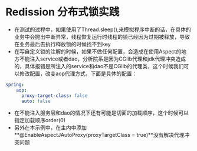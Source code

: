 # Redission 分布式锁实践

* 在测试的过程中，如果使用了Thread.sleep(),来模拟程序中断的话，在具体的业务中会抛出中断异常，线程恢复运行时线程的锁已经因为过期被释放，导致在业务最后去执行释放锁的时候找不到key
* 在写自定义锁的注解的时候，如果不做任何配置，会造成在使用Aspect的地方不能注入service或者dao，分析院系是因为CGlib代理和jdk代理冲突造成的，具体报错是所注入的service和dao不是CGlib的代理类，这个时候我们可以修改配置，改变aop代理方式，下面是具体的配置：
~~~yaml
spring:
    aop:
      proxy-target-class: false
      auto: false
~~~
 * 在不能注入服务层和dao的情况下还有可能是切面的加载顺序，这个时候可以指定加载顺序order(0)
 * 另外在本示例中，在主内中添加 **@EnableAspectJAutoProxy(proxyTargetClass = true)**没有解决代理冲突问题
